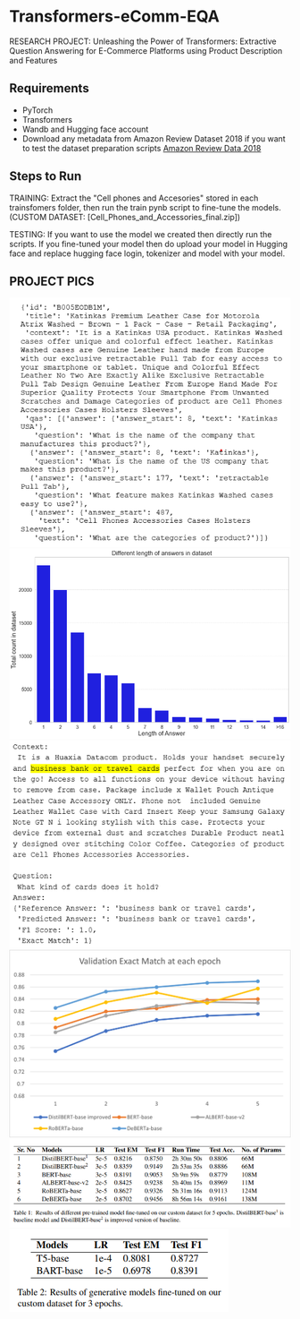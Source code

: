 # Transformers-eComm-EQA

RESEARCH PROJECT: Unleashing the Power of Transformers: Extractive Question Answering for E-Commerce Platforms using Product Description and Features

## Requirements

+ PyTorch
+ Transformers
+ Wandb and Hugging face account
+ Download any metadata from Amazon Review Dataset 2018 if you want to test the dataset preparation scripts [Amazon Review Data 2018](https://cseweb.ucsd.edu/~jmcauley/datasets/amazon_v2/)

## Steps to Run

TRAINING: Extract the "Cell phones and Accesories" stored in each trainsfomers folder, then run the train pynb script to fine-tune the models.(CUSTOM DATASET: [Cell_Phones_and_Accessories_final.zip])

TESTING: If you want to use the model we created then directly run the scripts. If you fine-tuned your model then do upload your model in Hugging face and replace hugging face login, tokenizer and model with your model.

## PROJECT PICS
![](https://github.com/VinayakPanchal99/Transformers-eComm-EQA/blob/main/project%20pics/dataset.png)
![](https://github.com/VinayakPanchal99/Transformers-eComm-EQA/blob/main/project%20pics/answer_length.png)
![](https://github.com/VinayakPanchal99/Transformers-eComm-EQA/blob/main/project%20pics/EQA.png)
![](https://github.com/VinayakPanchal99/Transformers-eComm-EQA/blob/main/project%20pics/EXACTMATCH.png)
![](https://github.com/VinayakPanchal99/Transformers-eComm-EQA/blob/main/project%20pics/Results_table.png)
![](https://github.com/VinayakPanchal99/Transformers-eComm-EQA/blob/main/project%20pics/Results_table_2.png)

